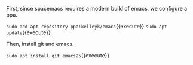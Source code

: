 First, since spacemacs requires a modern build of emacs, we configure a ppa.

`sudo add-apt-repository ppa:kelleyk/emacs`{{execute}}
`sudo apt update`{{execute}}

Then, install git and emacs.

`sudo apt install git emacs25`{{execute}}
